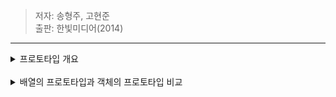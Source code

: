 > 저자: 송형주, 고현준<br>
> 출판: 한빛미디어(2014)<br>
***
<details>
<summary>프로토타입 개요</summary>
<div markdown="1">
<b>자바스크립트의 모든 객체는 자신의 부모 역할을 하는 객체와 연결되어 있다.</b><br>이것은 마치 객체지향의 상속 개념과 같이 부모 객체의 프로퍼티를 마치 자신의 것처럼 쓸 수 있는 것 같은 특징이 있다. 자바스크립트에서는 이러한 <b>부모 객체를 프로토타입 객체(짧게는 프로토타입)</b>라고 부른다.<br>
<img width="500" alt="prototype" src="./image/prototype.png"><br>
객체 리터럴 방식으로 foo 객체를 생성하고, 이 객체의 toString() 메서드를 출력할 경우 해당 객체에는 toString() 메서드가 없으므로 에러가 발생해야 하지만 정상적으로 결과가 출력된 것을 확인할 수 있다.  
<pre>
<code>
console.log(foo.toString())  // object Object
</code>
</pre>
foo 객체의 프로토타입에 toString() 메서드가 이미 정의되어 있고, foo 객체가 상속처럼 해당 메서드를 호출했기 때문이다.<br>객체 리터럴로 생성한 name과 age 프로퍼티 이외에도 foo 객체에 [[Prototype]] 프로퍼티가 있다는 것을 확인할 수 있다. 이 프로퍼티가 바로 foo 객체의 부모인 프로토타입 객체를 가리킨다.<br>ECMAScript 명세서에는 <b>자바스크립트의 모든 객체는 자신의 프로토타입을 가리키는 [[Prototype]] 이라는 숨겨진 프로퍼티를 가진다</b>고 설명하고 있다. 즉, foo 객체는 자신의 부모 객체를 [[Prototype]] 이라는 내부 프로퍼티로 연결하고 있는 것이다.<br><b>모든 객체의 프로토타입은 자바스크립트의 룰에 따라 객체를 생성할 때 결정</b>된다.<br>객체 리터럴 방식으로 생성된 객체의 경우 Object.prototype 객체가 프로토타입 객체가 된다. 이 객체에 toString(), valueOf() 등과 같은 모든 객체에서 호출 가능한 자바스크립트 기본 내장 메서드가 포함되어 있다. 그 결과 foo 객체는 foo.toString()과 같이 <u>자신의 프로토타입인 Object.prototype 객체에 포함된 다양한 메서드를 마치 자신의 프로퍼티인 것처럼 상속받아 사용</u>할 수 있다.<br>또한, 객체를 생성할 때 결정된 프로토타입 객체는 임의의 다른 객체로 변경하는 것도 가능하다. 즉, 부모 객체를 동적으로 바꿀 수도 있는 것이다. 자바스크립트에서는 이러한 특징을 활용해서 객체 상속의 기능을 구현한다.<br>
- 49 ~ 52쪽
</div>
</details>
<br>
<details>
<summary>배열의 프로토타입과 객체의 프로토타입 비교</summary>
<div markdown="1">
객체 리터럴 방식으로 생성한 객체의 경우, 객체 표준 메서드를 저장하고 있는 Object.prototype 객체가 프로토타입이다. 반면에 배열의 경우 Array.prototype 객체가 부모 객체인 프로토타입이 된다.<br> Array.prototype 객체는 배열에서 사용할 push(), pop() 같은 표준 메서드를 포함하고 있다. 그리고 <b>Array.prototype 객체의 프로토타입은 Object.prototype 객체</b>가 된다. 객체는 자신의 프로토타입이 가지는 모든 프로퍼티 및 메서드를 상속받아 사용할 수 있다고 했으므로, <u>배열은 Array.prototype에 포함된 배열 표준 메서드와 Object.prototype의 표준 메서드들을 모두 사용</u>할 수 있다.<br>
<img width="500" alt="array.prototype" src="./image/Array.prototype.png"><br>
emptyArray 배열의 프로토타입을 나타내는 emptyArray.__proto__는 Array(0) 객체를 가리키는데 이것이 바로 Array.prototype 객체를 나타낸다. 자세히 보면 이 객체 내에 push() 메서드를 비롯한 다양한 자바스크립트의 표준 메서드가 있다는 것을 확인할 수 있다. 그리고 Array.prototype 객체 역시 __proto__ 프로퍼티가 있다는 것을 알 수 있으며, 이 값은 Object.prototype을 가리킨다.<br>
<img width="500" alt="object.prototype" src="./image/Object.prototype.png"><br>
반면에 emptyObject는 일반 객체이므로, 그것의 프로토타입인 __prototype__ 프로퍼티가 Object.prototype을 가리키고 있다는 것을 확인할 수 있다.<br>
- 59 ~ 60쪽
</div> 
</details>